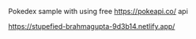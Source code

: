 Pokedex sample with using free https://pokeapi.co/ api

https://stupefied-brahmagupta-9d3b14.netlify.app/
